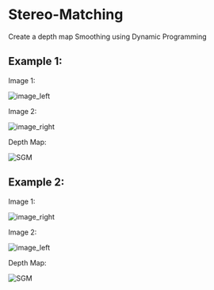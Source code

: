 # Stereo-Matching
Create a depth map Smoothing using Dynamic Programming

## Example 1:

Image 1:

![image_left](https://user-images.githubusercontent.com/102179195/161249750-d32a95b8-78c8-4e85-b1a2-db9473cf435e.png)

Image 2:

![image_right](https://user-images.githubusercontent.com/102179195/161249753-96e78ccd-f756-4c6f-86b2-9ea516a8badc.png)

Depth Map:

![SGM](https://user-images.githubusercontent.com/102179195/161250138-b6655451-670b-4789-b1fa-94eede756875.png)


## Example 2:

Image 1:

![image_right](https://user-images.githubusercontent.com/102179195/161249549-459418e1-b3ae-4e80-9ba5-b6c95638840b.png)

Image 2:

![image_left](https://user-images.githubusercontent.com/102179195/161249552-e94270d5-0632-4a57-972d-f7a144b2b610.png)

Depth Map:

![SGM](https://user-images.githubusercontent.com/102179195/161250601-e47bf34b-700f-4eb6-a389-ddaca3da5f15.png)

